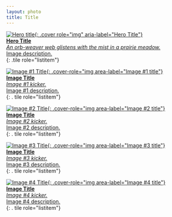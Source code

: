 ```yaml
---
layout: photo
title: Title
---
```


[![Hero title](/gallery/folder/folder/assets/folder/hero-image.jpg){: .cover role="img" aria-label="Hero Title"}  
**Hero Title**  
_An orb-weaver web glistens with the mist in a prairie meadow._  
Image description.  
](/gallery/folder/folder/folder){: .tile role="listitem"}

<div class="grid" role="list">

[![Image #1 Title](/gallery/folder/folder/assets/image-1.jpg){: .cover-role="img area-label="Image #1 title"}  
**Image Title**  
_Image #1 kicker._  
Image #1 description.  
](/gallery/folder/folder/folder-index){: . tile role="listitem"}

[![Image #2 Title](/gallery/folder/folder/assets/image-2.jpg){: .cover-role="img area-label="Image #2 title"}  
**Image Title**  
_Image #2 kicker._  
Image #2 description.  
](/gallery/folder/folder/folder-index){: . tile role="listitem"}

[![Image #3 Title](/gallery/folder/folder/assets/image-3.jpg){: .cover-role="img area-label="Image #3 title"}  
**Image Title**  
_Image #3 kicker._  
Image #3 description.  
](/gallery/folder/folder/folder-index){: . tile role="listitem"}

[![Image #4 Title](/gallery/folder/folder/assets/image-4.jpg){: .cover-role="img area-label="Image #4 title"}  
**Image Title**  
_Image #4 kicker._  
Image #4 description.  
](/gallery/folder/folder/folder-index){: . tile role="listitem"}

</div>

